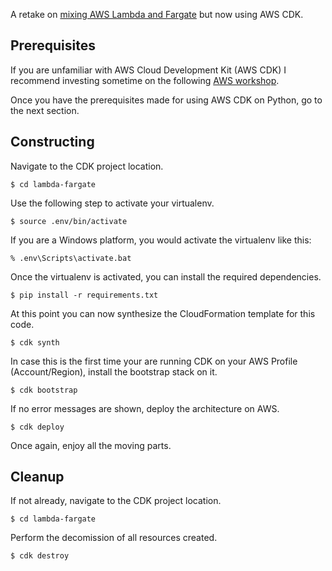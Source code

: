 A retake on [mixing AWS Lambda and Fargate](https://github.com/robsondepaula/lambda-fargate) but now using AWS CDK.

## Prerequisites

If you are unfamiliar with AWS Cloud Development Kit (AWS CDK) I recommend investing sometime on the following [AWS workshop](https://cdkworkshop.com/).

Once you have the prerequisites made for using AWS CDK on Python, go to the next section.

## Constructing

Navigate to the CDK project location.

```
$ cd lambda-fargate
```

Use the following step to activate your virtualenv.

```
$ source .env/bin/activate
```

If you are a Windows platform, you would activate the virtualenv like this:

```
% .env\Scripts\activate.bat
```

Once the virtualenv is activated, you can install the required dependencies.

```
$ pip install -r requirements.txt
```

At this point you can now synthesize the CloudFormation template for this code.

```
$ cdk synth
```

In case this is the first time your are running CDK on your AWS Profile (Account/Region), install the bootstrap stack on it.

```
$ cdk bootstrap
```

If no error messages are shown, deploy the architecture on AWS.

```
$ cdk deploy
```

Once again, enjoy all the moving parts.

## Cleanup

If not already, navigate to the CDK project location.

```
$ cd lambda-fargate
```

Perform the decomission of all resources created.

```
$ cdk destroy
```